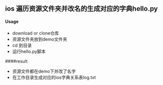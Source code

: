 ##  ios 遍历资源文件夹并改名的生成对应的字典hello.py



#### Usage

+ download or clone仓库 
+ 资源文件夹放到demo文件夹
+ cd 到目录
+ 运行hello.py脚本

####result

+ 资源文件都在demo下并改了名字
+ 在工作目录生成对应的ios字典关系表log.txt